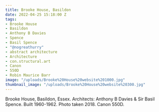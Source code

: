 ```yaml
---
title: Brooke House, Basildon
date: 2022-04-25 15:18:00 Z
tags:
- Brooke House
- Basildon
- Anthony B Davies
- Spence
- Basil Spence
- "@nogreathurry"
- abstract architecture
- Architecture
- con.structural.art
- Canon
- 550D
- Robin Maurice Barr
image: "/uploads/Brooke%20House%20website%201000.jpg"
thumbnail_image: "/uploads/Brooke%20House%20website%20300.jpg"
---
```


Brooke House, Basildon, Essex. Architects: Anthony B Davies & Sir Basil Spence. Built 1960-1962. Photo taken 2018. Canon 550D.